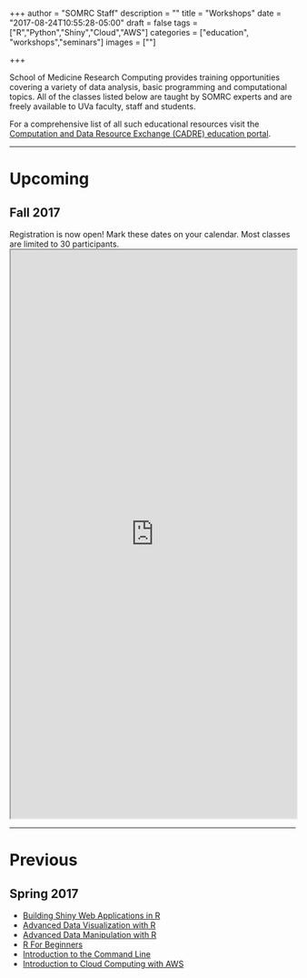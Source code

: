 +++
author = "SOMRC Staff"
description = ""
title = "Workshops"
date = "2017-08-24T10:55:28-05:00"
draft = false
tags = ["R","Python","Shiny","Cloud","AWS"]
categories = ["education", "workshops","seminars"]
images = [""]

+++

<p class=lead>School of Medicine Research Computing provides training opportunities covering a variety of data analysis, basic programming and computational topics. All of the classes listed below are taught by SOMRC experts and are freely available to UVa faculty, staff and students.</p>

<p class=lead>For a comprehensive list of all such educational resources visit the <a href="http://cadre.virginia.edu/service-detail/education" target="_new">Computation and Data Resource Exchange (CADRE) education portal</a>.</p>

- - -

# Upcoming

<!--
<div class="alert alert-success" role="alert" style="">
</div>
-->

## Fall 2017

<div class="alert alert-success" role="alert">Registration is now open! Mark these dates on your calendar. Most classes are limited to 30 participants.</div>

<!--
- [**Introduction to R**](http://cal.hsl.virginia.edu/event/3540810) – Wed 9/6/2017 8:30-11:30
- [**Introduction to Python**](http://cal.hsl.virginia.edu/event/3542919) – Thu 9/7/2017 8:30-11:30
- [**Introduction to the Command Line**](http://cal.hsl.virginia.edu/event/3542973) – Fri 9/9/2017 8:30-11:30 
- [**Introduction to UVA Research Computing Resources**](z) – Tue 9/12/2017 10:00-12:00
- [**Introduction to Python**](http://cal.hsl.virginia.edu/event/3542985) - Mon 9/11/2017 2:00-5:00
- [**Introduction to R**](http://cal.hsl.virginia.edu/event/3542986) – Thu 9/12/2017 2:00-5:00
- [**Introduction to Ivy**](http://cal.hsl.virginia.edu/event/3543023) – Tue 9/19/2017 3:30-5:00
- [**Introduction to Rivanna**](http://cal.hsl.virginia.edu/event/3543026) - Thu 9/21/2017 3:00-5:00
- [**Introduction to Cloud**](http://cal.hsl.virginia.edu/event/3543036) – Tue 9/26/2017 2:00-5:00
- [**Version Control with Git and Github**](z) – TBD
- [**Advanced Data Manipulation in R**](http://cal.hsl.virginia.edu/event/3543043) – Tue 10/3/2017 2:00-5:00 
- [**How to Work With Databases**](http://cal.hsl.virginia.edu/event/3543075) – Wed 10/4/2017 10:00-12:00
- [**Introduction to Ivy**](z) – Wed 10/11/2017 9:00-10:30
- [**Advanced Data Visualization in R**](z) – Thu 10/10/2017 2:00-5:00
- [**Introduction to Cloud**](http://cal.hsl.virginia.edu/event/3543088) – Thu 10/19/2017 9:00-12:00
- [**R Package Development Basics**](http://cal.hsl.virginia.edu/event/3543086) – Mon 10/16/2017 2:00-5:00
- [**Introduction to Matlab**](z) – TBD
- [**What are Docker Containers?**](http://cal.hsl.virginia.edu/event/3543093) - Tues 10/31/2017 2:00-5:00
- [**Introduction to Rivanna**](z) – Wed 11/1/2017 9:00-11:00
- [**Introduction to Ivy**](z) – Wed 11/8/2017 9:00-10:30
-->

<iframe name="workshops" id="workshops" width="100%" height="1000px" framecolor="#cccccc" frameborder="1" marginheight="4" marginwidth="4" src="https://api3.libcal.com/api_events.php?iid=3782&m=upc&cid=7723&c=&d=&l=50&target=_blank">
</iframe>

- - -

# Previous

## Spring 2017 

- [Building Shiny Web Applications in R](http://cal.hsl.virginia.edu/event/3066560)
- [Advanced Data Visualization with R](http://cal.lib.virginia.edu/event/3027288)
- [Advanced Data Manipulation with R](http://cal.hsl.virginia.edu/event/3066440)
- [R For Beginners](http://cal.hsl.virginia.edu/event/3066390)
- [Introduction to the Command Line](http://cal.hsl.virginia.edu/event/3066410)
- [Introduction to Cloud Computing with AWS](http://cal.hsl.virginia.edu/event/3188800)
